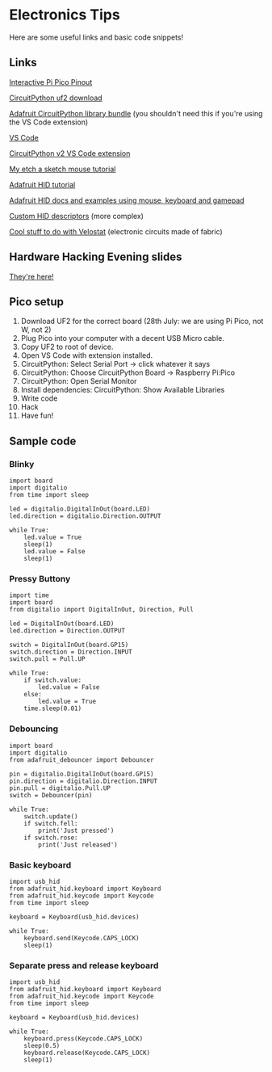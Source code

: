 # Electronics Tips

Here are some useful links and basic code snippets!

## Links

[Interactive Pi Pico Pinout](https://pico.pinout.xyz/)

[CircuitPython uf2 download](https://circuitpython.org/board/raspberry_pi_pico/)

[Adafruit CircuitPython library bundle](https://circuitpython.org/libraries) (you shouldn't need this if you're using the VS Code extension)

[VS Code](https://code.visualstudio.com/)

[CircuitPython v2 VS Code extension](https://marketplace.visualstudio.com/items?itemName=wmerkens.vscode-circuitpython-v2)

[My etch a sketch mouse tutorial](https://blog.dreamcat.uk/etch-a-sketch-mouse-with-raspberry-pi-pico)

[Adafruit HID tutorial](https://learn.adafruit.com/circuitpython-essentials/circuitpython-hid-keyboard-and-mouse)

[Adafruit HID docs and examples using mouse, keyboard and gamepad](https://docs.circuitpython.org/projects/hid/en/latest/examples.html)

[Custom HID descriptors](https://learn.adafruit.com/custom-hid-devices-in-circuitpython?view=all) (more complex)

[Cool stuff to do with Velostat](https://cdn-shop.adafruit.com/datasheets/HandcraftingSensors.pdf) (electronic circuits made of fabric)

## Hardware Hacking Evening slides

[They're here!](./Hypatia_Hardware_Evening.pdf)

## Pico setup

1. Download UF2 for the correct board (28th July: we are using Pi Pico, not W, not 2)
1. Plug Pico into your computer with a decent USB Micro cable.
1. Copy UF2 to root of device.
1. Open VS Code with extension installed.
1. CircuitPython: Select Serial Port -> click whatever it says
1. CircuitPython: Choose CircuitPython Board -> Raspberry Pi:Pico
1. CircuitPython: Open Serial Monitor
1. Install dependencies: CircuitPython: Show Available Libraries
1. Write code
1. Hack
1. Have fun!

## Sample code

### Blinky

```
import board
import digitalio
from time import sleep

led = digitalio.DigitalInOut(board.LED)
led.direction = digitalio.Direction.OUTPUT

while True:
    led.value = True
    sleep(1)
    led.value = False
    sleep(1)
```


### Pressy Buttony

```
import time
import board
from digitalio import DigitalInOut, Direction, Pull

led = DigitalInOut(board.LED)
led.direction = Direction.OUTPUT

switch = DigitalInOut(board.GP15)
switch.direction = Direction.INPUT
switch.pull = Pull.UP

while True:
    if switch.value:
        led.value = False
    else:
        led.value = True
    time.sleep(0.01)
```

### Debouncing

```
import board
import digitalio
from adafruit_debouncer import Debouncer

pin = digitalio.DigitalInOut(board.GP15)
pin.direction = digitalio.Direction.INPUT
pin.pull = digitalio.Pull.UP
switch = Debouncer(pin)

while True:
	switch.update()
	if switch.fell:
		print('Just pressed')
	if switch.rose:
		print('Just released')
```

### Basic keyboard

```
import usb_hid
from adafruit_hid.keyboard import Keyboard
from adafruit_hid.keycode import Keycode
from time import sleep

keyboard = Keyboard(usb_hid.devices)

while True:
    keyboard.send(Keycode.CAPS_LOCK)
    sleep(1)
```

### Separate press and release keyboard

```
import usb_hid
from adafruit_hid.keyboard import Keyboard
from adafruit_hid.keycode import Keycode
from time import sleep

keyboard = Keyboard(usb_hid.devices)

while True:
    keyboard.press(Keycode.CAPS_LOCK)
    sleep(0.5)
    keyboard.release(Keycode.CAPS_LOCK)
    sleep(1)
```
